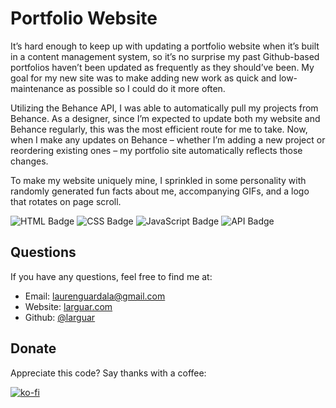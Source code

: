 # Portfolio Website
It’s hard enough to keep up with updating a portfolio website when it’s built in a content management system, so it’s no surprise my past Github-based portfolios haven’t been updated as frequently as they should’ve been. My goal for my new site was to make adding new work as quick and low-maintenance as possible so I could do it more often.

Utilizing the Behance API, I was able to automatically pull my projects from Behance. As a designer, since I’m expected to update both my website and Behance regularly, this was the most efficient route for me to take. Now, when I make any updates on Behance – whether I’m adding a new project or reordering existing ones – my portfolio site automatically reflects those changes.

To make my website uniquely mine, I sprinkled in some personality with randomly generated fun facts about me, accompanying GIFs, and a logo that rotates on page scroll.

![HTML Badge](https://img.shields.io/badge/-HTML-47a9a6) ![CSS Badge](https://img.shields.io/badge/-CSS-47a9a6) ![JavaScript Badge](https://img.shields.io/badge/-JavaScript-47a9a6) ![API Badge](https://img.shields.io/badge/-API-47a9a6)


## Questions
If you have any questions, feel free to find me at:
* Email: laurenguardala@gmail.com
* Website: [larguar.com](https://larguar.com)
* Github: [@larguar](https://github.com/larguar)


## Donate
Appreciate this code? Say thanks with a coffee:

[![ko-fi](https://www.ko-fi.com/img/githubbutton_sm.svg)](https://ko-fi.com/W7W21YVJJ)
